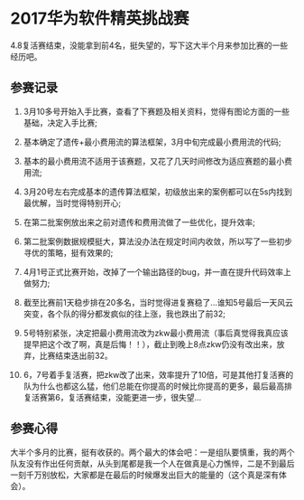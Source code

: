 # 2017华为软件精英挑战赛

4.8复活赛结束，没能拿到前4名，挺失望的，写下这大半个月来参加比赛的一些经历吧。

## 参赛记录
1.  3月10多号开始入手比赛，查看了下赛题及相关资料，觉得有图论方面的一些基础，决定入手比赛;

2.  基本确定了遗传+最小费用流的算法框架，3月中旬完成最小费用流的代码;

3.  基本的最小费用流不适用于该赛题，又花了几天时间修改为适应赛题的最小费用流;

4.  3月20号左右完成基本的遗传算法框架，初级放出来的案例都可以在5s内找到最优解，当时觉得特别开心;

5.  在第二批案例放出来之前对遗传和费用流做了一些优化，提升效率;

6.  第二批案例数据规模挺大，算法没办法在规定时间内收敛，所以写了一些初步寻优的策略，挺有效果的;

7.  4月1号正式比赛开始，改掉了一个输出路径的bug，并一直在提升代码效率上做努力;

8.  截至比赛前1天稳步排在20多名，当时觉得进复赛稳了...谁知5号最后一天风云突变，各个队的得分都发疯似的往上涨，我也跌出了前32;

9.  5号特别紧张，决定把最小费用流改为zkw最小费用流（事后真觉得我真应该提早把这个改了啊，真是后悔！！），截止到晚上8点zkw仍没有改出来，放弃，比赛结束迭出前32。

10. 6，7号着手复活赛，把zkw改了出来，效率提升了10倍，可是其他打复活赛的队为什么也都这么猛，他们总能在你提高的时候比你提高的更多，最后最高排复活赛第6，复活赛结束，没能更进一步，很失望...

## 参赛心得
   大半个多月的比赛，挺有收获的。两个最大的体会吧：一是组队要慎重，我的两个队友没有作出任何贡献，从头到尾都是我一个人在做真是心力憔悴，二是不到最后一刻千万别放松，大家都是在最后的时候爆发出巨大的能量的（这个真是深有体会）。
